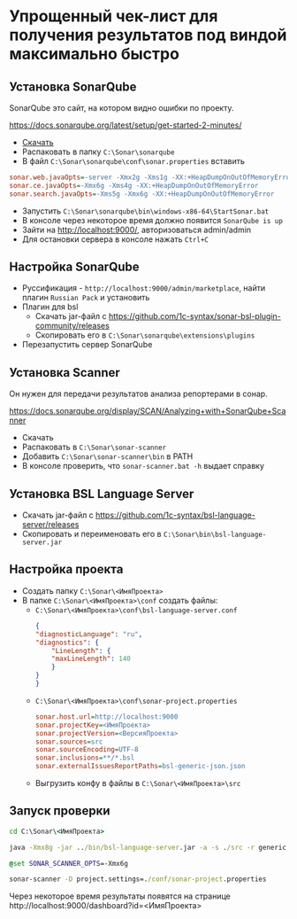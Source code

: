 
# Упрощенный чек-лист для получения результатов под виндой максимально быстро

## Установка SonarQube

SonarQube это сайт, на котором видно ошибки по проекту.

https://docs.sonarqube.org/latest/setup/get-started-2-minutes/

* [Скачать](https://www.sonarqube.org/downloads/) 
* Распаковать в папку `C:\Sonar\sonarqube`
* В файл `C:\Sonar\sonarqube\conf\sonar.properties` вставить 

```ini
sonar.web.javaOpts=-server -Xmx2g -Xms1g -XX:+HeapDumpOnOutOfMemoryError
sonar.ce.javaOpts=-Xmx6g -Xms4g -XX:+HeapDumpOnOutOfMemoryError
sonar.search.javaOpts=-Xms5g -Xmx6g -XX:+HeapDumpOnOutOfMemoryError
```
* Запустить `C:\Sonar\sonarqube\bin\windows-x86-64\StartSonar.bat`
* В консоле через некоторое время должно появится `SonarQube is up`
* Зайти на [http://localhost:9000/](http://localhost:9000/), авторизоваться admin/admin
* Для остановки сервера в консоле нажать `Ctrl+C`

## Настройка SonarQube

* Руссификация - `http://localhost:9000/admin/marketplace`, найти плагин `Russian Pack` и установить
* Плагин для bsl
  * Скачать jar-файл с https://github.com/1c-syntax/sonar-bsl-plugin-community/releases
  * Скопировать его в `C:\Sonar\sonarqube\extensions\plugins`
* Перезапустить сервер SonarQube

## Установка Scanner

Он нужен для передачи результатов анализа репортерами в сонар.

https://docs.sonarqube.org/display/SCAN/Analyzing+with+SonarQube+Scanner

* Скачать 
* Распаковать в `C:\Sonar\sonar-scanner`
* Добавить `C:\Sonar\sonar-scanner\bin` в PATH
* В консоле проверить, что `sonar-scanner.bat -h` выдает справку

## Установка BSL Language Server

* Скачать jar-файл с https://github.com/1c-syntax/bsl-language-server/releases
* Скопировать и переименовать его в `C:\Sonar\bin\bsl-language-server.jar`

## Настройка проекта

* Создать папку `C:\Sonar\<ИмяПроекта>`
* В папке `C:\Sonar\<ИмяПроекта>\conf` создать файлы:
  * `C:\Sonar\<ИмяПроекта>\conf\bsl-language-server.conf`
    ```json
    {
    "diagnosticLanguage": "ru",
    "diagnostics": {
        "LineLength": {
        "maxLineLength": 140
        }
    }
    }
    ```
  * `C:\Sonar\<ИмяПроекта>\conf\sonar-project.properties`
    ```ini
    sonar.host.url=http://localhost:9000
    sonar.projectKey=<ИмяПроекта>
    sonar.projectVersion=<ВерсияПроекта>
    sonar.sources=src
    sonar.sourceEncoding=UTF-8
    sonar.inclusions=**/*.bsl
    sonar.externalIssuesReportPaths=bsl-generic-json.json
    ```
  * Выгрузить конфу в файлы в `C:\Sonar\<ИмяПроекта>\src`

## Запуск проверки

```cmd
cd C:\Sonar\<ИмяПроекта>

java -Xmx8g -jar ../bin/bsl-language-server.jar -a -s ./src -r generic -c ./conf/bsl-language-server.conf

@set SONAR_SCANNER_OPTS=-Xmx6g

sonar-scanner -D project.settings=./conf/sonar-project.properties
```

Через некоторое время результаты появятся на странице http://localhost:9000/dashboard?id=<ИмяПроекта>